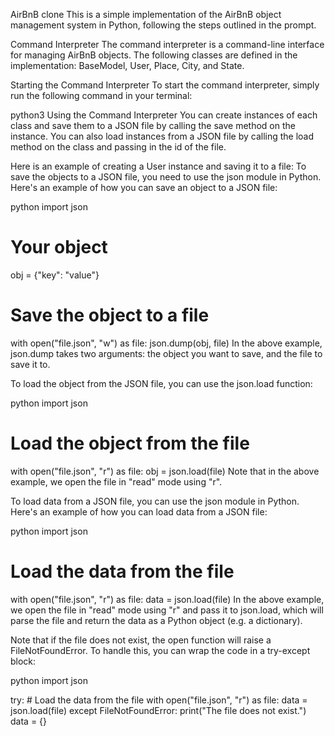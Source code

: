 AirBnB clone
This is a simple implementation of the AirBnB object management system in Python, following the steps outlined in the prompt.

Command Interpreter
The command interpreter is a command-line interface for managing AirBnB objects. The following classes are defined in the implementation: BaseModel, User, Place, City, and State.

Starting the Command Interpreter
To start the command interpreter, simply run the following command in your terminal:


python3
Using the Command Interpreter
You can create instances of each class and save them to a JSON file by calling the save method on the instance. You can also load instances from a JSON file by calling the load method on the class and passing in the id of the file.

Here is an example of creating a User instance and saving it to a file:
To save the objects to a JSON file, you need to use the json module in Python. Here's an example of how you can save an object to a JSON file:

python
import json

# Your object
obj = {"key": "value"}

# Save the object to a file
with open("file.json", "w") as file:
    json.dump(obj, file)
In the above example, json.dump takes two arguments: the object you want to save, and the file to save it to.

To load the object from the JSON file, you can use the json.load function:

python
import json

# Load the object from the file
with open("file.json", "r") as file:
    obj = json.load(file)
Note that in the above example, we open the file in "read" mode using "r".


To load data from a JSON file, you can use the json module in Python. Here's an example of how you can load data from a JSON file:

python
import json

# Load the data from the file
with open("file.json", "r") as file:
    data = json.load(file)
In the above example, we open the file in "read" mode using "r" and pass it to json.load, which will parse the file and return the data as a Python object (e.g. a dictionary).

Note that if the file does not exist, the open function will raise a FileNotFoundError. To handle this, you can wrap the code in a try-except block:

python
import json

try:
    # Load the data from the file
    with open("file.json", "r") as file:
        data = json.load(file)
except FileNotFoundError:
    print("The file does not exist.")
    data = {}




